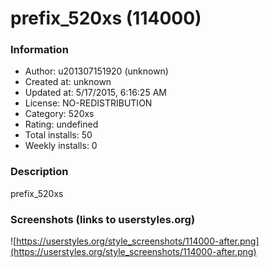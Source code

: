 # prefix_520xs (114000)

### Information
- Author: u201307151920 (unknown)
- Created at: unknown
- Updated at: 5/17/2015, 6:16:25 AM
- License: NO-REDISTRIBUTION
- Category: 520xs
- Rating: undefined
- Total installs: 50
- Weekly installs: 0


### Description
prefix_520xs


### Screenshots (links to userstyles.org)
![https://userstyles.org/style_screenshots/114000-after.png](https://userstyles.org/style_screenshots/114000-after.png)


